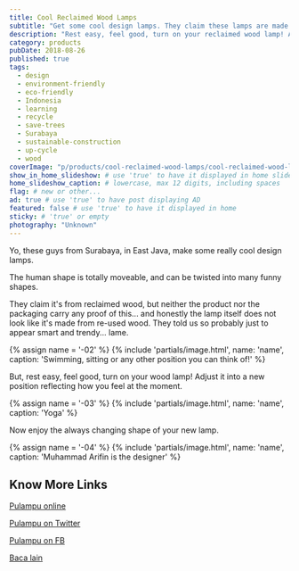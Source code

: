 ```yaml
---
title: Cool Reclaimed Wood Lamps
subtitle: "Get some cool design lamps. They claim these lamps are made of up-cycled wood. Old timber turned into great furniture pieces. Really?!"
description: "Rest easy, feel good, turn on your reclaimed wood lamp! Adjust it into a new position reflecting how you feel at the moment."
category: products
pubDate: 2018-08-26
published: true
tags:
  - design
  - environment-friendly
  - eco-friendly
  - Indonesia
  - learning
  - recycle
  - save-trees
  - Surabaya
  - sustainable-construction
  - up-cycle
  - wood
coverImage: "p/products/cool-reclaimed-wood-lamps/cool-reclaimed-wood-lamps.jpg"
show_in_home_slideshow: # use 'true' to have it displayed in home slideshow
home_slideshow_caption: # lowercase, max 12 digits, including spaces
flag: # new or other...
ad: true # use 'true' to have post displaying AD
featured: false # use 'true' to have it displayed in home
sticky: # 'true' or empty
photography: "Unknown"
---
```


Yo, these guys from Surabaya, in East Java, make some really cool design lamps.

The human shape is totally moveable, and can be twisted into many funny shapes.

They claim it's from reclaimed wood, but neither the product nor the packaging carry any proof of this... and honestly the lamp itself does not look like it's made from re-used wood. They told us so probably just to appear smart and trendy... lame.

{% assign name = '-02' %} {% include 'partials/image.html', name: 'name', caption: 'Swimming, sitting or any other position you can think of!' %}

But, rest easy, feel good, turn on your wood lamp! Adjust it into a new position reflecting how you feel at the moment.

{% assign name = '-03' %} {% include 'partials/image.html', name: 'name', caption: 'Yoga' %}

Now enjoy the always changing shape of your new lamp.

{% assign name = '-04' %} {% include 'partials/image.html', name: 'name', caption: 'Muhammad Arifin is the designer' %}

## Know More Links

[Pulampu online](https://pulampu.yukbisnis.com/)

[Pulampu on Twitter](https://twitter.com/pulampu)

[Pulampu on FB](https://www.facebook.com/pulampuindonesia/)

[Baca lain](http://pojokpitu.com/baca.php?idurut=42299)
